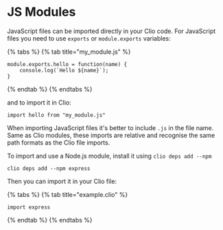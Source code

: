 # JS Modules

JavaScript files can be imported directly in your Clio code. For JavaScript files you need to use `exports` or `module.exports` variables:

{% tabs %}
{% tab title="my\_module.js" %}

```text
module.exports.hello = function(name) {
    console.log(`Hello ${name}`);
}
```

{% endtab %}
{% endtabs %}

and to import it in Clio:

```text
import hello from "my_module.js"
```

When importing JavaScript files it's better to include `.js` in the file name. Same as Clio modules, these imports are relative and recognise the same path formats as the Clio file imports.

To import and use a Node.js module, install it using `clio deps add --npm`

```text
clio deps add --npm express
```

Then you can import it in your Clio file:

{% tabs %}
{% tab title="example.clio" %}

```text
import express
```

{% endtab %}
{% endtabs %}
